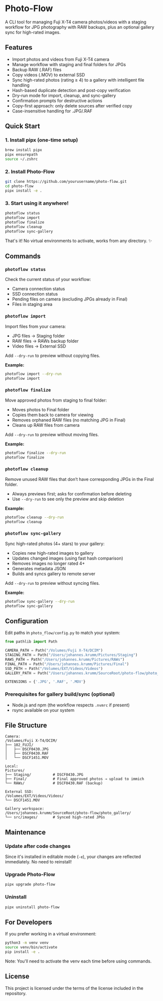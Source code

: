# Photo-Flow

A CLI tool for managing Fuji X-T4 camera photos/videos with a staging workflow for JPG photography with RAW backups, plus an optional gallery sync for high-rated images.

## Features

- Import photos and videos from Fuji X-T4 camera
- Manage workflow with staging and final folders for JPGs
- Backup RAW (.RAF) files
- Copy videos (.MOV) to external SSD
- Sync high-rated photos (rating ≥ 4) to a gallery with intelligent file handling
- Hash-based duplicate detection and post-copy verification
- Dry-run mode for import, cleanup, and sync-gallery
- Confirmation prompts for destructive actions
- Copy-first approach: only delete sources after verified copy
- Case-insensitive handling for .JPG/.RAF

## Quick Start

### 1. Install pipx (one-time setup)
```bash
brew install pipx
pipx ensurepath
source ~/.zshrc
```
### 2. Install Photo-Flow
```bash
git clone https://github.com/yourusername/photo-flow.git
cd photo-flow
pipx install -e .
```
### 3. Start using it anywhere!
```bash
photoflow status
photoflow import
photoflow finalize
photoflow cleanup
photoflow sync-gallery
```
That's it! No virtual environments to activate, works from any directory. ✨

## Commands

### `photoflow status`
Check the current status of your workflow:
- Camera connection status
- SSD connection status
- Pending files on camera (excluding JPGs already in Final)
- Files in staging area

### `photoflow import`
Import files from your camera:
- JPG files → Staging folder
- RAW files → RAWs backup folder
- Video files → External SSD

Add `--dry-run` to preview without copying files.

**Example:**
```bash
photoflow import --dry-run
photoflow import
```

### `photoflow finalize`
Move approved photos from staging to final folder:
- Moves photos to Final folder
- Copies them back to camera for viewing
- Removes orphaned RAW files (no matching JPG in Final)
- Cleans up RAW files from camera

Add `--dry-run` to preview without moving files.

**Example:**
```bash
photoflow finalize --dry-run
photoflow finalize
```

### `photoflow cleanup`
Remove unused RAW files that don’t have corresponding JPGs in the Final folder.

- Always previews first; asks for confirmation before deleting
- Use `--dry-run` to see only the preview and skip deletion

**Example:**
```bash
photoflow cleanup --dry-run
photoflow cleanup
```

### `photoflow sync-gallery`
Sync high-rated photos (4+ stars) to your gallery:
- Copies new high-rated images to gallery
- Updates changed images (using fast hash comparison)
- Removes images no longer rated 4+
- Generates metadata JSON
- Builds and syncs gallery to remote server

Add `--dry-run` to preview without syncing files.

**Example:**
```bash
photoflow sync-gallery --dry-run
photoflow sync-gallery
```

## Configuration

Edit paths in `photo_flow/config.py` to match your system:
```python
from pathlib import Path

CAMERA_PATH = Path("/Volumes/Fuji X-T4/DCIM")
STAGING_PATH = Path("/Users/johannes.krumm/Pictures/Staging")
RAWS_PATH = Path("/Users/johannes.krumm/Pictures/RAWs")
FINAL_PATH = Path("/Users/johannes.krumm/Pictures/Final")
SSD_PATH = Path("/Volumes/EXT/Videos/Videos")
GALLERY_PATH = Path("/Users/johannes.krumm/SourceRoot/photo-flow/photo_gallery/src")

EXTENSIONS = {'.JPG', '.RAF', '.MOV'}
```

### Prerequisites for gallery build/sync (optional)
- Node.js and npm (the workflow respects `.nvmrc` if present)
- rsync available on your system

## File Structure
```
Camera:
/Volumes/Fuji X-T4/DCIM/
├── 102_FUJI/
│   ├── DSCF0430.JPG
│   ├── DSCF0430.RAF
│   └── DSCF1451.MOV

Local:
Pictures/
├── Staging/          # DSCF0430.JPG
├── Final/            # Final approved photos → upload to immich
└── RAWs/             # DSCF0430.RAF (backup)

External SSD:
/Volumes/EXT/Videos/Videos/
└── DSCF1451.MOV

Gallery workspace:
/Users/johannes.krumm/SourceRoot/photo-flow/photo_gallery/
└── src/images/       # Synced high-rated JPGs
```

## Maintenance

### Update after code changes
Since it's installed in editable mode (`-e`), your changes are reflected immediately. No need to reinstall!

### Upgrade Photo-Flow
```bash
pipx upgrade photo-flow
```
### Uninstall
```bash
pipx uninstall photo-flow
```

## For Developers

If you prefer working in a virtual environment:
```bash
python3 -m venv venv
source venv/bin/activate
pip install -e .
```
Note: You'll need to activate the venv each time before using commands.

## License

This project is licensed under the terms of the license included in the repository.
